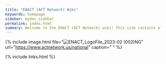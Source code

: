 ```yaml
---
title: "ENACT (ACT Network) Wiki"
keywords: homepage
sidebar: mydoc_sidebar
permalink: index.html
summary: Welcome to the ENACT (ACT Network) wiki! This site contains all the information necessary for any network roles and is not meant for end user use. This is a work in progress as we transition to ENACT.
---
```


{% include image.html file="![ENACT_LogoFile_2023-02 (002)](https://user-images.githubusercontent.com/56699764/222793825-8fb2abd9-f9bf-4b46-8220-f494be3ceb22.png)NG" url="https://www.actnetwork.us/national" caption=" " %}

{% include links.html %}
